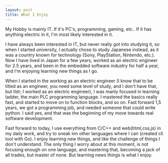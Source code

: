```yaml
---
layout: post
title: What I Enjoy
---
```

My Hobby is mainly IT. If it's PC's, programming, gaming, etc.. If it has anything electric in it, I'm most likely interested in it.

I have always been interested in IT, but never really got into studying it, so when I started university, I actually chose to study Japanese instead, as it was a country known for technology (Sony, PlayStation, Nintendo, etc.). Now I have lived in Japan for a few years, worked as an electric engineer for 2.5 years, and been in the embedded software industry for half a year, and I'm enjoying learning new things as I go. 

When I started in the working as an electric engineer (I know that to be titled as an engineer, you need some level of study, and I don't have that, but tldr; I worked as an electric engineer), I was manly focused in learning ladder, the main PLC programming language. I mastered the basics really fast, and started to move on to function blocks, and so on. Fast forward 1,5 years, we got a programming job, and needed someone that could write python. I said yes, and that was the beginning of my move towards real software development.

Fast forward to today, I use everything from C/C++ and web(html,css,js) in my daily work, and try to sneak inn other languages where I can (created cli tool with Go). I enjoy learning new things, and like the challenge of things I don't understand. The only thing I worry about at this moment, is not focusing enough on one language, and mastering that, becoming a jack of all trades, but master of none. But learning news things is what I enjoy.